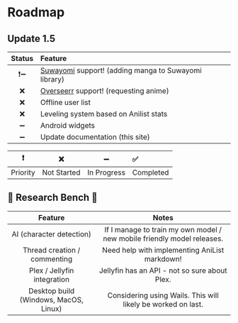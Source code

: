 # Roadmap

## Update 1.5

| Status | Feature                                                                                             |
| :----: | :-------------------------------------------------------------------------------------------------- |
|   ❗➖   | [Suwayomi](https://github.com/Suwayomi/Suwayomi-Server) support! (adding manga to Suwayomi library) |
|   ❌    | [Overseerr](https://github.com/sct/overseerr) support! (requesting anime)                           |
|   ❌    | Offline user list                                                                                   |
|   ❌    | Leveling system based on Anilist stats                                                              |
|   ➖    | Android widgets                                                                                     |
|   ➖    | Update documentation (this site)                                                                    |

|    ❗     |      ❌      |      ➖      | ✅         |
| :------: | :---------: | :---------: | :-------- |
| Priority | Not Started | In Progress | Completed |

## 🔬 Research Bench 🧪

|                Feature                |                                  Notes                                  |
| :-----------------------------------: | :---------------------------------------------------------------------: |
|       AI (character detection)        | If I manage to train my own model / new mobile friendly model releases. |
|     Thread creation / commenting      |              Need help with implementing AniList markdown!              |
|      Plex / Jellyfin integration      |              Jellyfin has an API - not so sure about Plex.              |
| Desktop build (Windows, MacOS, Linux) |      Considering using Wails. This will likely be worked on last.       |